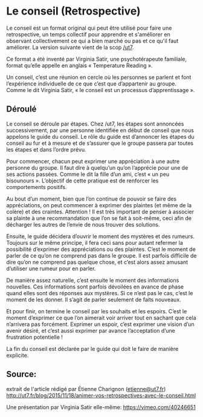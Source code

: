 <!--

---
title: Le conseil (Retrospective) 
description: Le conseil est un format original qui peut être utilisé pour faire une retrospective, un temps collectif pour apprendre et s'améliorer en observant collectivement ce qui a bien marché ou pas et ce qu'il faut améliorer. La version suivante vient de la scop /ut7.
image_url: 
---

-->



# Le conseil (Retrospective)

Le conseil est un format original qui peut être utilisé pour faire une retrospective, un temps collectif pour apprendre et s'améliorer en observant collectivement ce qui a bien marché ou pas et ce qu'il faut améliorer. La version suivante vient de la scop [/ut7](https://ut7.fr/).

Ce format a été inventé par Virginia Satir, une psychotérapeute familiale, format qu’elle appelle en anglais « Temperature Reading ».

Un conseil, c’est une réunion en cercle où les personnes se parlent et font l’expérience individuelle de ce que c’est que d’appartenir au groupe. Comme le dit Virginia Satir, « le conseil est un processus d’apprentissage ».

## Déroulé

Le conseil se déroule par étapes. Chez /ut7, les étapes sont annoncées successivement, par une personne identifiée en début de conseil que nous appelons le guide du conseil. Le rôle du guide est d’annoncer les étapes du conseil au fur et à mesure et de s’assurer que le groupe passera par toutes les étapes et dans l’ordre prévu.

Pour commencer, chacun peut exprimer une appréciation à une autre personne du groupe. Il faut dire à quelqu’un qu’on l’apprécie pour une de ses actions passées. Comme le dit la fille d’un ami, c’est « un peu bisounours ». L’objectif de cette pratique est de renforcer les comportements positifs.

Au bout d’un moment, bien que l’on continue de pouvoir se faire des appréciations, on peut commencer à exprimer des plaintes (et même de la colère) et des craintes. Attention ! Il est très important de penser à associer sa plainte à une recommandation que l’on se fait à soit-même, ceci afin de décharger les autres de l’envie de nous trouver des solutions.

Ensuite, le guide décidera d’ouvrir le moment des mystères et des rumeurs. Toujours sur le même principe, il fera ceci sans pour autant refermer la possibilité d’exprimer des appréciations ou des plaintes. C’est le moment de parler de ce qu’on ne comprend pas dans le groupe. Il est parfois difficile de dire qu’on ne comprend pas quelque chose, et c’est alors assez amusant d’utiliser une rumeur pour en parler.

De manière assez naturelle, c’est ensuite le moment des informations nouvelles. Ces informations sont parfois dévoilées en avance de phase quand elles sont des réponses aux mystères. Si ce n’est pas le cas, c’est le moment de les donner. Il s’agit de parler seulement de faits nouveaux.

Et pour finir, on termine le conseil par les souhaits et les espoirs. C’est le moment d’exprimer ce que l’on aimerait voir arriver tout en sachant que cela n’arrivera pas forcément. Exprimer un espoir, c’est exprimer une vision d’un avenir désiré, et c’est aussi exprimer par avance l’acceptation d’une frustration potentielle !

La fin du conseil est déclarée par le guide qui doit le faire de manière explicite.


## Source: 

extrait de l'article rédigé par Étienne Charignon (etienne@ut7.fr)
http://ut7.fr/blog/2015/11/18/animer-vos-retrospectives-avec-le-conseil.html


Une présentation par Virginia Satir elle-même: https://vimeo.com/40246651
